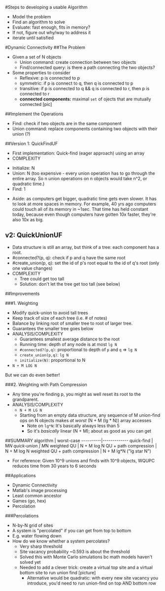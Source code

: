 #Steps to developing a usable Algorithm
- Model the problem
- Find an algorithm to solve
- Evaluate: fast enough, fits in memory?
- If not, figure out why/way to address it
- iterate until satisfied

#Dynamic Connectivity
##The Problem
- Given a set of N objects
  * Union command: create connection between two objects
  * Find/connected query: is there a path connecting the two objects?
- Some properties to consider
  * Reflexive: p is connected to p
  * symmetric: if p is connect to q, then q is connected to p
  * transitive: if p is connected to q && q is connected to r, then p is connected to r
  * **connected components:** maximal `set` of ojects that are mutually connected [pic]

##Implement the Operations
* Find: check if two objects are in the same component
* Union command: replace components containing two objects with their union (?)

##Version 1: QuickFindUF
* First implementation: Quick-find (eager approach) using an array
* COMPLEXITY
 - Initialize: N
 - Union: N (too expensive - every union operation has to go through the entire array. So n union operations on n objects would take n^2, or quadratic time.)
 - Find: 1
* Aside: as computers get bigger, quadratic time gets even slower. It has to look at more spaces in memory. For example, 40 yrs ago computers could touch all of its memory in ~1sec. That time has held constant today, because even though computers have gotten 10x faster, they're also 10x as big.

## v2: QuickUnionUF
* Data structure is still an array, but think of a tree: each component has a root.
* #connected?(p, q): check if p and q have the same root
* #create_union(p, q): set the id of p's root equal to the id of q's root (only one value changes)
* COMPLEXITY
  - Tree could get too tall
  - Solution: don't let the tree get too tall (see below)

##Improvements

###1. Weighting
* Modify quick-union to avoid tall trees
* Keep track of size of each tree (i.e. # of notes)
* Balance by linking root of smaller tree to root of larger tree.
* Guarantees the smaller tree goes below
* ANALYSIS/COMPLEXITY
  - Guarantees smallest average distance to the root
  - Running time: depth of any node is at most `lg N`
  - `#connected?(p,q)`: proportional to depth of `p` and `q` => `lg N`
  - `create_union(p,q)`: `lg N`
  - `initialize(N)`: proportional to N
* `N + M LOG N`

But we can do even better!

###2. Weighting with Path Compression
* Any time you're finding p, you might as well reset its root to the grandparent.  
* ANALYSIS/COMPLEXITY
  - `N + M LG N`
  - Starting from an empty data structure, any sequence of M union-find ops on N objects makes *at worst* (N + M (lg * N)) array accesses
    * Note on `lg*N`: It's basically always less than 5
    * So it's *basically* linear (N + M); about as good as you can get

##SUMMARY
algorithm | worst-case
----------|-------------
quick-find                      | M*N
quick-union                     | M*N
weighted QU                     | N + M log N
QU + path compression           | N + M log N
weighted QU + path compression  | N + M lg*N ("lg star N")

* For reference: Given 10^9 unions and finds with 10^9 objects, WQUPC reduces time from 30 years to 6 seconds

##Applications
* Dynamic Connectivity
* Matlab's image processing
* Least common ancestor
* Games (go, hex)
* Percolation

###Percolations
* N-by-N grid of sites
* A system is "percolated" if you can get from top to bottom
* E.g. water flowing down
* How do we know whether a system percolates?
  - Very sharp threshold
  - Site vacancy probability ~0.593 is about the threshold
  - Solved this with Monte Carlo simulations bc math models haven't solved yet
  - Needed to add a clever trick: create a virtual top site and a virtual bottom site to run union find [picture]
    * Alternative would be quadratic: with every new site vacancy you introduce, you'd need to run union-find on top AND bottom row
